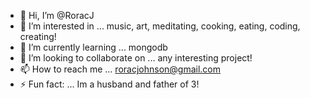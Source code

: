 - 👋 Hi, I’m @RoracJ
- 👀 I’m interested in ... music, art, meditating, cooking, eating, coding, creating!
- 🌱 I’m currently learning ... mongodb
- 💞️ I’m looking to collaborate on ... any interesting project!
- 📫 How to reach me ... roracjohnson@gmail.com
- ⚡ Fun fact: ... Im a husband and father of 3!

<!---
RoracJ/RoracJ is a ✨ special ✨ repository because its `README.md` (this file) appears on your GitHub profile.
You can click the Preview link to take a look at your changes.
--->

